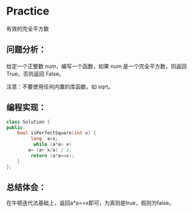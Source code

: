 # Practice
有效的完全平方数
## 问题分析：
#### 
给定一个正整数 num，编写一个函数，如果 num 是一个完全平方数，则返回 True，否则返回 False。

注意：不要使用任何内置的库函数，如  sqrt。
## 编程实现：
```C++
class Solution {
public:
    bool isPerfectSquare(int x) {
         long  a=x;  
          while (a*a> x)  
        a= (a+ x/a) / 2;  
         return (a*a==x);
    }
};
```
## 总结体会：
在牛顿迭代法基础上，返回a*a==x即可，为真则是true，假则为false。
